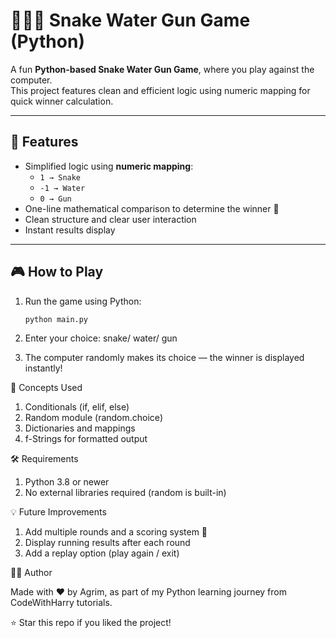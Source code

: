 # 🐍💧🔫 Snake Water Gun Game (Python)

A fun **Python-based Snake Water Gun Game**, where you play against the computer.  
This project features clean and efficient logic using numeric mapping for quick winner calculation.

---

## 🚀 Features
- Simplified logic using **numeric mapping**:
  - `1 → Snake`
  - `-1 → Water`
  - `0 → Gun`
- One-line mathematical comparison to determine the winner 🎯  
- Clean structure and clear user interaction  
- Instant results display

---

## 🎮 How to Play

1. Run the game using Python:
   ```bash
   python main.py
   
2. Enter your choice:
   snake/ water/ gun

3. The computer randomly makes its choice — the winner is displayed instantly!

🧠 Concepts Used

1. Conditionals (if, elif, else)
2. Random module (random.choice)
3. Dictionaries and mappings
4. f-Strings for formatted output

🛠️ Requirements
1. Python 3.8 or newer
2. No external libraries required (random is built-in)

💡 Future Improvements

1. Add multiple rounds and a scoring system 🧾
2. Display running results after each round
3. Add a replay option (play again / exit)

👨‍💻 Author

Made with ❤️ by Agrim,
as part of my Python learning journey from CodeWithHarry tutorials.

⭐ Star this repo if you liked the project!

   
